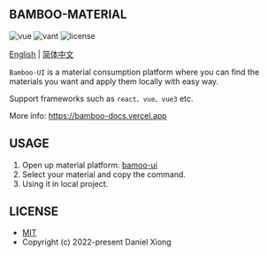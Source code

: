 ## BAMBOO-MATERIAL

<p>
  <a>
    <img src="https://img.shields.io/badge/next-12.2.5-brightgreen.svg" alt="vue">
  </a>
  <a>
    <img src="https://img.shields.io/badge/antd-4.22.8-1989fa.svg" alt="vant">
  </a>
  <a>
    <img src="https://img.shields.io/github/license/mashape/apistatus.svg" alt="license">
  </a>
</p>

[English](https://github.com/Ewall1106/bamboo-ui/blob/main/README.md) | [简体中文](https://github.com/Ewall1106/bamboo-ui/blob/main/README.zh.md)

`Bamboo-UI` is a material consumption platform where you can find the materials you want and apply them locally with easy way.

Support frameworks such as `react、vue、vue3` etc.

More info: https://bamboo-docs.vercel.app

## USAGE

1. Open up material platform: [bamoo-ui](https://bamboo-material.vercel.app)
2. Select your material and copy the command.
3. Using it in local project.

## LICENSE

- [MIT](https://github.com/Ewall1106/bamboo-ui/blob/main/LICENSE)
- Copyright (c) 2022-present Daniel Xiong
